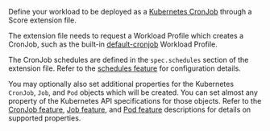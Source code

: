 Define your workload to be deployed as a [Kubernetes CronJob](https://kubernetes.io/docs/concepts/Workloads/controllers/cron-jobs/) through a Score extension file.

The extension file needs to request a Workload Profile which creates a CronJob, such as the built-in [default-cronjob](https://developer.humanitec.com/integration-and-extensions/workload-profiles/built-in-workload-profiles/#default-cronjob) Workload Profile.

The CronJob schedules are defined in the `spec.schedules` section of the extension file. Refer to the [schedules feature](https://developer.humanitec.com/integration-and-extensions/workload-profiles/features/#humanitecschedules) for configuration details.

You may optionally also set additional properties for the Kubernetes `CronJob`, `Job`, and `Pod` objects which will be created. You can set almost any property of the Kubernetes API specifications for those objects. Refer to the [CronJob feature](https://developer.humanitec.com/integration-and-extensions/workload-profiles/features/#humaniteccronjob), [Job feature](https://developer.humanitec.com/integration-and-extensions/workload-profiles/features/#humanitecjob), and [Pod feature](https://developer.humanitec.com/integration-and-extensions/workload-profiles/features/#humanitecpod) descriptions for details on supported properties.